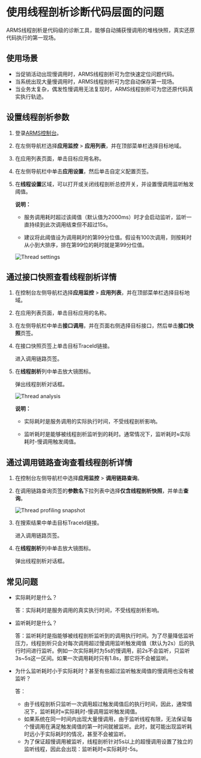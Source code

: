 # 使用线程剖析诊断代码层面的问题

ARMS线程剖析是代码级的诊断工具，能够自动捕获慢调用的堆栈快照，真实还原代码执行的第一现场。

## 使用场景

-   当促销活动出现慢调用时，ARMS线程剖析可为您快速定位问题代码。
-   当系统出现大量慢调用时，ARMS线程剖析可为您自动保存第一现场。
-   当业务太复杂，偶发性慢调用无法复现时，ARMS线程剖析可为您还原代码真实执行轨迹。

## 设置线程剖析参数

1.  登录[ARMS控制台](https://arms-intl.console.aliyun.com/)。
2.  在左侧导航栏选择**应用监控** \> **应用列表**，并在顶部菜单栏选择目标地域。
3.  在应用列表页面，单击目标应用名称。
4.  在左侧导航栏中单击**应用设置**，然后单击自定义配置页签。
5.  在**线程设置**区域，可以打开或关闭线程剖析总控开关，并设置慢调用监听触发阈值。

    **说明：**

    -   服务调用耗时超过该阈值（默认值为2000ms）时才会启动监听，监听一直持续到此次调用结束但不超过15s。

    -   建议将此阈值设为调用耗时的第99分位值。假设有100次调用，则按耗时从小到大排序，排在第99位的耗时就是第99分位值。

    ![Thread settings](https://static-aliyun-doc.oss-cn-hangzhou.aliyuncs.com/assets/img/zh-CN/0461105061/p42294.png)


## 通过接口快照查看线程剖析详情

1.  在控制台左侧导航栏选择**应用监控** \> **应用列表**，并在顶部菜单栏选择目标地域。
2.  在应用列表页面，单击目标应用的名称。
3.  在左侧导航栏中单击**接口调用**，并在页面右侧选择目标接口，然后单击**接口快照**页签。
4.  在接口快照页签上单击目标TraceId链接。

    进入调用链路页签。

5.  在**线程剖析**列中单击放大镜图标。

    弹出线程剖析对话框。

    ![Thread analysis](https://static-aliyun-doc.oss-cn-hangzhou.aliyuncs.com/assets/img/zh-CN/0461105061/p42295.png)

    **说明：**

    -   实际耗时是服务调用的实际执行时间，不受线程剖析影响。

    -   监听耗时是能够被线程剖析监听到的耗时。通常情况下，监听耗时≈实际耗时-慢调用触发阈值。


## 通过调用链路查询查看线程剖析详情

1.  在控制台左侧导航栏中选择**应用监控** \> **调用链路查询**。
2.  在调用链路查询页签的**参数名**下拉列表中选择**仅含线程剖析快照**，并单击**查询**。

    ![Thread profiling snapshot](https://static-aliyun-doc.oss-cn-hangzhou.aliyuncs.com/assets/img/zh-CN/0461105061/p180552.png)

3.  在搜索结果中单击目标TraceId链接。

    进入调用链路页签。

4.  在**线程剖析**列中单击放大镜图标。

    弹出线程剖析对话框。


## 常见问题

-   实际耗时是什么？

    答：实际耗时是服务调用的真实执行时间，不受线程剖析影响。

-   监听耗时是什么？

    答：监听耗时是指能够被线程剖析监听到的调用执行时间。为了尽量降低监听压力，线程剖析只会对每次调用超过慢调用监听触发阈值（默认为2s）后的执行时间进行监听。例如一次实际耗时为5s的慢调用，前2s不会监听，只监听3s~5s这一区间。如果一次调用耗时只有1.8s，那它将不会被监听。

-   为什么监听耗时小于实际耗时？甚至有些超过监听触发阈值的慢调用也没有被监听？

    答：

    -   由于线程剖析只监听一次调用超过触发阈值后的执行时间，因此，通常情况下，监听耗时≈实际耗时-慢调用监听触发阈值。
    -   如果系统在同一时间内出现大量慢调用，由于监听线程有限，无法保证每个慢调用在满足触发阈值的第一时间就被监听。此时，就可能出现监听耗时远小于实际耗时的情况，甚至不会被监听。
    -   为了保证超慢调用被监听，线程剖析针对5s以上的超慢调用设置了独立的监听线程，因此会出现：监听耗时≈实际耗时-5s。

